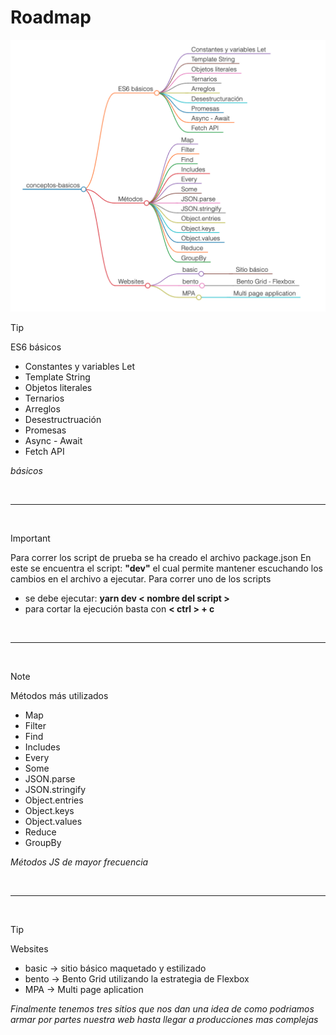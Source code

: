 # Roadmap

![](./raodmap.png)

> [!TIP]
>
> ES6 básicos
>
> - Constantes y variables Let
> - Template String
> - Objetos literales
> - Ternarios
> - Arreglos
> - Desestructruación
> - Promesas
> - Async - Await
> - Fetch API
>
> _básicos_

<br/>

---

<br/>

> [!important]
>
> Para correr los script de prueba se ha creado el archivo package.json
> En este se encuentra el script: **"dev"** el cual permite mantener
> escuchando los cambios en el archivo a ejecutar.
> Para correr uno de los scripts
>
> - se debe ejecutar: **yarn dev < nombre del script >**
> - para cortar la ejecución basta con **< ctrl > + c**

<br/>

---

<br/>

> [!NOTE]
>
> Métodos más utilizados
>
> - Map
> - Filter
> - Find
> - Includes
> - Every
> - Some
> - JSON.parse
> - JSON.stringify
> - Object.entries
> - Object.keys
> - Object.values
> - Reduce
> - GroupBy
>
> _Métodos JS de mayor frecuencia_

<br/>

---

<br/>

> [!TIP]
>
> Websites
>
> - basic -> sitio básico maquetado y estilizado
> - bento -> Bento Grid utilizando la estrategia de Flexbox
> - MPA -> Multi page aplication
>
> _Finalmente tenemos tres sitios que nos dan una idea de como podriamos armar por partes nuestra web hasta llegar a producciones mas complejas_
